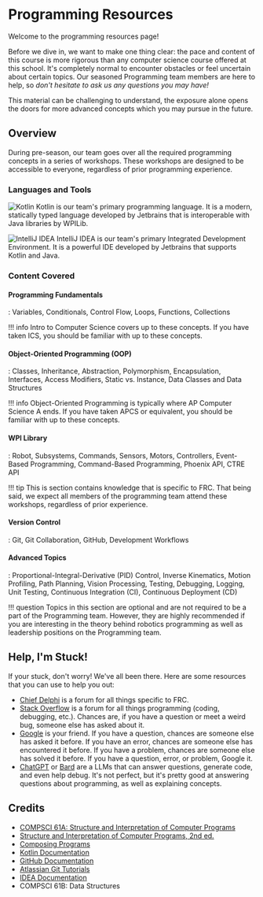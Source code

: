 # Programming Resources

Welcome to the programming resources page!


Before we dive in, we want to make one thing clear: the pace and content of this course is more rigorous than any computer science course offered at this school. It's completely normal to encounter obstacles or feel uncertain about certain topics. Our seasoned Programming team members are here to help, so *don't hesitate to ask us any questions you may have!*

This material can be challenging to understand, the exposure alone opens the doors for more advanced concepts which you may pursue in the future.

## Overview

During pre-season, our team goes over all the required programming concepts in a series of workshops. These workshops are designed to be accessible to everyone, regardless of prior programming experience.

### Languages and Tools
![Kotlin](https://kotlinlang.org/docs/images/kotlin-logo.png)
Kotlin is our team's primary programming language. It is a modern, statically typed language developed by Jetbrains that is interoperable with Java libraries by WPILib.

![IntelliJ IDEA](https://resources.jetbrains.com/storage/products/company/brand/logos/IntelliJ_IDEA.png)
IntelliJ IDEA is our team's primary Integrated Development Environment. It is a powerful IDE developed by Jetbrains that supports Kotlin and Java.

### Content Covered

#### Programming Fundamentals
:   Variables, Conditionals, Control Flow, Loops, Functions, Collections

!!! info
    Intro to Computer Science covers up to these concepts. If you have taken ICS, you should be familiar with up to these concepts.

#### Object-Oriented Programming (OOP)

:   Classes, Inheritance, Abstraction, Polymorphism, Encapsulation, Interfaces, Access Modifiers, Static vs. Instance, Data Classes and Data Structures

!!! info
    Object-Oriented Programming is typically where AP Computer Science A ends. If you have taken APCS or equivalent, you should be familiar with up to these concepts.

#### WPI Library
:   Robot, Subsystems, Commands, Sensors, Motors, Controllers, Event-Based Programming, Command-Based Programming, Phoenix API, CTRE API

!!! tip
    This is section contains knowledge that is specific to FRC. That being said, we expect all members of the programming team attend these workshops, regardless of prior experience.

#### Version Control
:   Git, Git Collaboration, GitHub, Development Workflows

#### Advanced Topics
:   Proportional-Integral-Derivative (PID) Control, Inverse Kinematics, Motion Profiling, Path Planning, Vision Processing, Testing, Debugging, Logging, Unit Testing, Continuous Integration (CI), Continuous Deployment (CD)

!!! question
    Topics in this section are optional and are not required to be a part of the Programming team. However, they are highly recommended if you are interesting in the theory behind robotics programming as well as leadership positions on the Programming team.

## Help, I'm Stuck!
If your stuck, don't worry! We've all been there. Here are some resources that you can use to help you out:

- [Chief Delphi](https://www.chiefdelphi.com/) is a forum for all things specific to FRC. 
- [Stack Overflow](https://stackoverflow.com/) is a forum for all things programming (coding, debugging, etc.). Chances are, if you have a question or meet a weird bug, someone else has asked about it.
- [Google](https://www.google.com/) is your friend. If you have a question, chances are someone else has asked it before. If you have an error, chances are someone else has encountered it before. If you have a problem, chances are someone else has solved it before. If you have a question, error, or problem, Google it.
- [ChatGPT](https://chat.openai.com/) or [Bard](https://bard.google.com/) are a LLMs that can answer questions, generate code, and even help debug. It's not perfect, but it's pretty good at answering questions about programming, as well as explaining concepts.

## Credits
- [COMPSCI 61A: Structure and Interpretation of Computer Programs](https://cs61a.org/)
- [Structure and Interpretation of Computer Programs, 2nd ed.](https://web.mit.edu/6.001/6.037/sicp.pdf)
- [Composing Programs](https://www.composingprograms.com)
- [Kotlin Documentation](https://kotlinlang.org/docs/home.html)
- [GitHub Documentation](https://docs.github.com)
- [Atlassian Git Tutorials](https://www.atlassian.com/git/tutorials/)
- [IDEA Documentation](https://www.jetbrains.com/help/idea)
- COMPSCI 61B: Data Structures
